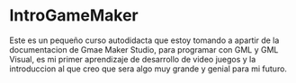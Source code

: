 # IntroGameMaker
Este es un pequeño curso autodidacta que estoy tomando a apartir de la documentacion de Gmae Maker Studio, para programar con GML y GML Visual, es mi primer aprendizaje de desarrollo de video juegos y la introduccion al que creo que sera algo muy grande y genial para mi futuro.
